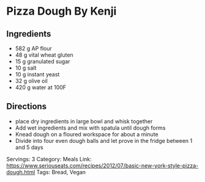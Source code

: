 # Pizza Dough By Kenji
## Ingredients
- 582 g AP flour
- 48 g vital wheat gluten
- 15 g granulated sugar
- 10 g salt
- 10 g instant yeast
- 32 g olive oil
- 420 g water at 100F
## Directions
- place dry ingredients in large bowl and whisk together
- Add wet ingredients and mix with spatula until dough forms
- Knead dough on a floured workspace for about a minute
- Divide into four even dough balls and let prove in the fridge between 1 and 5 days

Servings: 3
Category: Meals
Link: https://www.seriouseats.com/recipes/2012/07/basic-new-york-style-pizza-dough.html
Tags: Bread, Vegan
